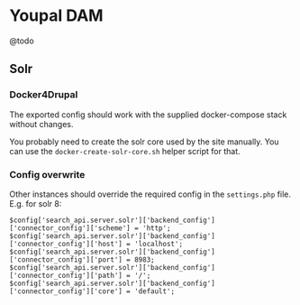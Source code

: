 # Youpal DAM
@todo

## Solr
### Docker4Drupal

The exported config should work with the supplied docker-compose stack without changes.

You probably need to create the solr core used by the site manually. You can use the `docker-create-solr-core.sh` helper script for that.

### Config overwrite

Other instances should override the required config in the ```settings.php``` file. E.g. for solr 8:
```
$config['search_api.server.solr']['backend_config']['connector_config']['scheme'] = 'http';
$config['search_api.server.solr']['backend_config']['connector_config']['host'] = 'localhost';
$config['search_api.server.solr']['backend_config']['connector_config']['port'] = 8983;
$config['search_api.server.solr']['backend_config']['connector_config']['path'] = '/';
$config['search_api.server.solr']['backend_config']['connector_config']['core'] = 'default';
```
